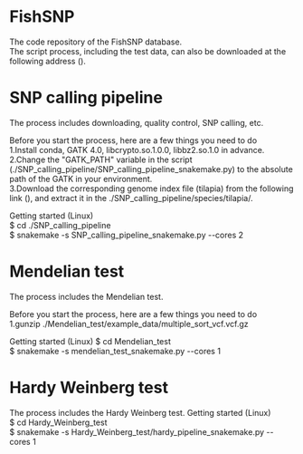# FishSNP
The code repository of the FishSNP database.  
The script process, including the test data, can also be downloaded at the following address ().  

# SNP calling pipeline
The process includes downloading, quality control, SNP calling, etc.  

Before you start the process, here are a few things you need to do  
1.Install conda, GATK 4.0, libcrypto.so.1.0.0, libbz2.so.1.0 in advance.  
2.Change the "GATK_PATH" variable in the script (./SNP_calling_pipeline/SNP_calling_pipeline_snakemake.py) to the absolute path of the GATK in your environment.  
3.Download the corresponding genome index file (tilapia) from the following link (), and extract it in the ./SNP_calling_pipeline/species/tilapia/.  

Getting started (Linux)  
$ cd ./SNP_calling_pipeline  
$ snakemake -s SNP_calling_pipeline_snakemake.py --cores 2

# Mendelian test
The process includes the Mendelian test.  

Before you start the process, here are a few things you need to do  
1.gunzip ./Mendelian_test/example_data/multiple_sort_vcf.vcf.gz

Getting started (Linux) 
$ cd Mendelian_test  
$ snakemake -s mendelian_test_snakemake.py --cores 1

# Hardy Weinberg test
The process includes the Hardy Weinberg test.
Getting started (Linux)  
$ cd Hardy_Weinberg_test  
$ snakemake -s Hardy_Weinberg_test/hardy_pipeline_snakemake.py --cores 1

